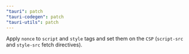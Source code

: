 ```yaml
---
"tauri": patch
"tauri-codegen": patch
"tauri-utils": patch
---
```


Apply `nonce` to `script` and `style` tags and set them on the `CSP` (`script-src` and `style-src` fetch directives).
